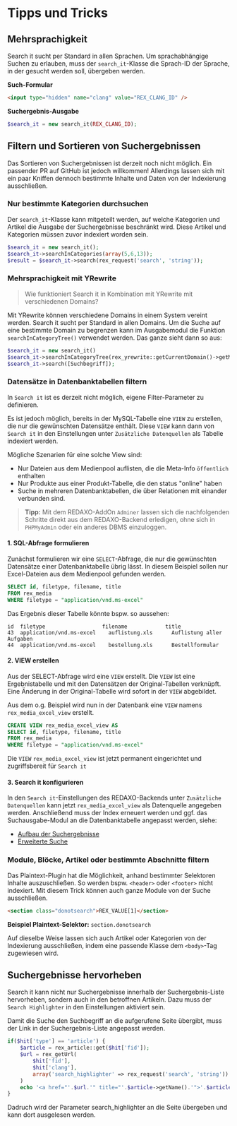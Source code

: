 # Tipps und Tricks

## Mehrsprachigkeit

Search it sucht per Standard in allen Sprachen. Um sprachabhängige Suchen zu erlauben, muss der `search_it`-Klasse die Sprach-ID der Sprache, in der gesucht werden soll, übergeben werden.

**Such-Formular**

```html
<input type="hidden" name="clang" value="REX_CLANG_ID" />
```

**Suchergebnis-Ausgabe**

```php
$search_it = new search_it(REX_CLANG_ID);
```

## Filtern und Sortieren von Suchergebnissen

Das Sortieren von Suchergebnissen ist derzeit noch nicht möglich. Ein passender PR auf GitHub ist jedoch willkommen! Allerdings lassen sich mit ein paar Kniffen dennoch bestimmte Inhalte und Daten von der Indexierung ausschließen.

### Nur bestimmte Kategorien durchsuchen

Der `search_it`-Klasse kann mitgeteilt werden, auf welche Kategorien und Artikel die Ausgabe der Suchergebnisse beschränkt wird. Diese Artikel und Kategorien müssen zuvor indexiert worden sein.

```php
$search_it = new search_it();
$search_it->searchInCategories(array(5,6,13));
$result = $search_it->search(rex_request('search', 'string'));
```

### Mehrsprachigkeit mit YRewrite

> Wie funktioniert Search it in Kombination mit YRewrite mit verschiedenen Domains?

Mit YRewrite können verschiedene Domains in einem System vereint werden. Search it sucht per Standard in allen Domains. Um die Suche auf eine bestimmte Domain zu begrenzen kann im Ausgabemodul die Funktion `searchInCategoryTree()` verwendet werden. Das ganze sieht dann so aus:

```php
$search_it = new search_it()
$search_it->searchInCategoryTree(rex_yrewrite::getCurrentDomain()->getMountId());
$search_it->search([Suchbegriff]);
```

### Datensätze in Datenbanktabellen filtern


In `Search it` ist es derzeit nicht möglich, eigene Filter-Parameter zu definieren.

Es ist jedoch möglich, bereits in der MySQL-Tabelle eine `VIEW` zu erstellen, die nur die gewünschten Datensätze enthält. Diese `VIEW` kann dann von `Search it` in den Einstellungen unter `Zusätzliche Datenquellen` als Tabelle indexiert werden.

Mögliche Szenarien für eine solche View sind:

* Nur Dateien aus dem Medienpool auflisten, die die Meta-Info `öffentlich` enthalten
* Nur Produkte aus einer Produkt-Tabelle, die den status "online" haben
* Suche in mehreren Datenbanktabellen, die über Relationen mit einander verbunden sind.

> **Tipp:** Mit dem REDAXO-AddOn `Adminer` lassen sich die nachfolgenden Schritte direkt aus dem REDAXO-Backend erledigen, ohne sich in `PHPMyAdmin` oder ein anderes DBMS einzuloggen.

#### 1. SQL-Abfrage formulieren

Zunächst formulieren wir eine `SELECT`-Abfrage, die nur die gewünschten Datensätze einer Datenbanktabelle übrig lässt. In diesem Beispiel sollen nur Excel-Dateien aus dem Medienpool gefunden werden.

```sql
SELECT id, filetype, filename, title
FROM rex_media
WHERE filetype = "application/vnd.ms-excel"
```

Das Ergebnis dieser Tabelle könnte bspw. so aussehen:

```text
id  filetype                  filename            title
43  application/vnd.ms-excel	auflistung.xls	    Auflistung aller Aufgaben
44  application/vnd.ms-excel	bestellung.xls      Bestellformular
```

#### 2. VIEW erstellen

Aus der SELECT-Abfrage wird eine `VIEW` erstellt. Die `VIEW` ist eine Ergebnistabelle und mit den Datensätzen der Original-Tabellen verknüpft. Eine Änderung in der Original-Tabelle wird sofort in der `VIEW` abgebildet.

Aus dem o.g. Beispiel wird nun in der Datenbank eine `VIEW` namens `rex_media_excel_view` erstellt.

```sql
CREATE VIEW rex_media_excel_view AS
SELECT id, filetype, filename, title
FROM rex_media
WHERE filetype = "application/vnd.ms-excel"
```

Die `VIEW` `rex_media_excel_view` ist jetzt permanent eingerichtet und zugriffsbereit für `Search it`

#### 3. Search it konfigurieren

In den `Search it`-Einstellungen des REDAXO-Backends unter `Zusätzliche Datenquellen` kann jetzt `rex_media_excel_view` als Datenquelle angegeben werden. Anschließend muss der Index erneuert werden und ggf. das Suchausgabe-Modul an die Datenbanktabelle angepasst werden, siehe:

* [Aufbau der Suchergebnisse](search_it-result.md)
* [Erweiterte Suche](module-enhanced.md)


### Module, Blöcke, Artikel oder bestimmte Abschnitte filtern

Das Plaintext-Plugin hat die Möglichkeit, anhand bestimmter Selektoren Inhalte auszuschließen. So werden bspw. `<header>` oder `<footer>` nicht indexiert. Mit diesem Trick können auch ganze Module von der Suche ausschließen.

```html
<section class="donotsearch">REX_VALUE[1]</section>
```

**Beispiel Plaintext-Selektor:** `section.donotsearch`

Auf dieselbe Weise lassen sich auch Artikel oder Kategorien von der Indexierung ausschließen, indem eine passende Klasse dem `<body>`-Tag zugewiesen wird.

## Suchergebnisse hervorheben

Search it kann nicht nur Suchergebnisse innerhalb der Suchergebnis-Liste hervorheben, sondern auch in den betroffnen Artikeln. Dazu muss der `Search Highlighter` in den Einstellungen aktiviert sein.

Damit die Suche den Suchbegriff an die aufgerufene Seite übergibt, muss der Link in der Suchergebnis-Liste angepasst werden.

```php
if($hit['type'] == 'article') {
    $article = rex_article::get($hit['fid']);
    $url = rex_getUrl(
        $hit['fid'],
        $hit['clang'],
        array('search_highlighter' => rex_request('search', 'string'))
    )
    echo '<a href="'.$url.'" title="'.$article->getName().'">'.$article->getName().'</a>';
}
```

Dadruch wird der Parameter search_highlighter an die Seite übergeben und kann dort ausgelesen werden.